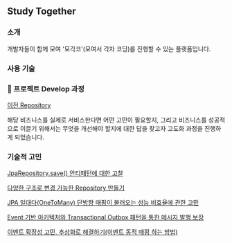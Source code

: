## Study Together

### 소개
개발자들이 함께 모여 '모각코'(모여서 각자 코딩)를 진행할 수 있는 플랫폼입니다. 

### 사용 기술


### 🚀 프로젝트 Develop 과정
[이전 Repository](https://github.com/f-lab-edu/study-together)

해당 비즈니스를 실제로 서비스한다면 어떤 고민이 필요할지, 그리고 비즈니스를 성공적으로 이끌기 위해서는 무엇을 개선해야 할지에 대한 답을 찾고자 고도화 과정을 진행하게 되었습니다.

### 기술적 고민
[JpaRepository.save() 안티패턴에 대한 고찰](https://dev-wooni.tistory.com/9)

[다양한 구조로 변경 가능한 Repository 만들기](https://dev-wooni.tistory.com/11)

[JPA 일대다(OneToMany) 단방향 매핑이 불러오는 성능 비효율에 관한 고민](https://dev-wooni.tistory.com/12)

[Event 기반 아키텍처와 Transactional Outbox 패턴을 통한 메시지 발행 보장](https://dev-wooni.tistory.com/13)

[이벤트 확장성 고민, 추상화로 해결하기(이벤트 동적 매핑 하는 방법)](https://dev-wooni.tistory.com/14)
